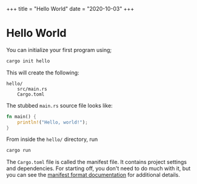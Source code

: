 +++
title = "Hello World"
date = "2020-10-03"
+++

# Hello World

You can initialize your first program using;

```bash
cargo init hello
```

This will create the following:

```
hello/
    src/main.rs
    Cargo.toml
```

The stubbed `main.rs` source file looks like:

```rs
fn main() {
    println!("Hello, world!");
}
```

From inside the `hello/` directory, run

```bash
cargo run
```

The `Cargo.toml` file is called the manifest file. It contains project settings and dependencies. For starting off, you don't need to do much with it, but you can see the [manifest format documentation](https://doc.rust-lang.org/cargo/reference/manifest.html) for additional details.
